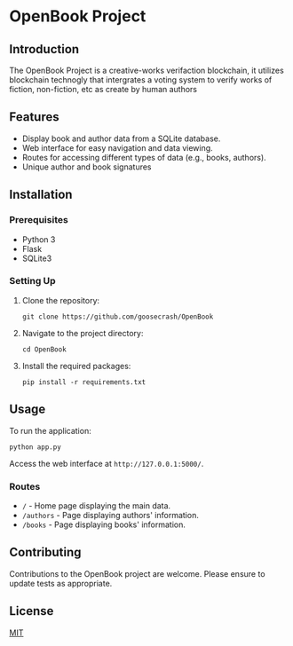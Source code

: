
# OpenBook Project

## Introduction
The OpenBook Project is a creative-works verifaction blockchain, it utilizes blockchain technogly that intergrates a voting system to verify works of fiction, non-fiction, etc as create by human authors

## Features
- Display book and author data from a SQLite database.
- Web interface for easy navigation and data viewing.
- Routes for accessing different types of data (e.g., books, authors).
- Unique author and book signatures

## Installation

### Prerequisites
- Python 3
- Flask
- SQLite3

### Setting Up
1. Clone the repository:
   ```
   git clone https://github.com/goosecrash/OpenBook
   ```
2. Navigate to the project directory:
   ```
   cd OpenBook
   ```
3. Install the required packages:
   ```
   pip install -r requirements.txt
   ```

## Usage
To run the application:
```
python app.py
```
Access the web interface at `http://127.0.0.1:5000/`.

### Routes
- `/` - Home page displaying the main data.
- `/authors` - Page displaying authors' information.
- `/books` - Page displaying books' information.

## Contributing
Contributions to the OpenBook project are welcome. Please ensure to update tests as appropriate.

## License
[MIT](https://choosealicense.com/licenses/mit/)
